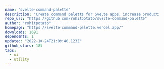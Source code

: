 ```yaml
---
name: "svelte-command-palette"
description: "Create command palette for Svelte apps, increase productivity."
repo_url: "https://github.com/rohitpotato/svelte-command-palette"
author: "rohitpotato"
homepage: "https://svelte-command-palette.vercel.app/"
downloads: 1691
dependents: 1
updated: "2022-10-24T21:09:40.123Z"
github_stars: 185
tags: 
  - ui
  - utility
---
```

